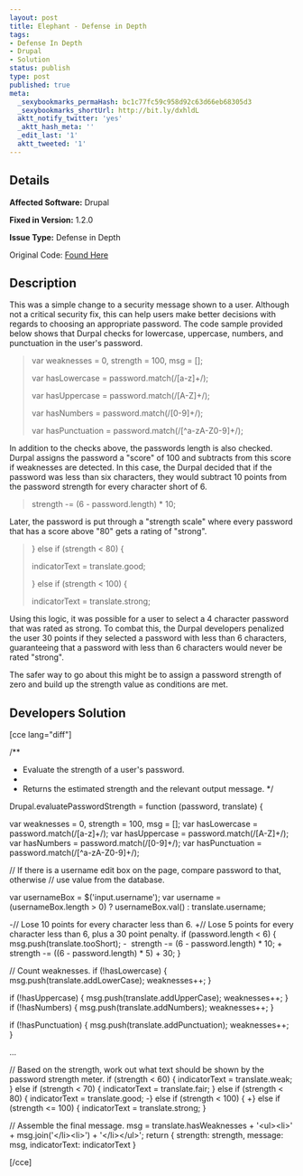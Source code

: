 ```yaml
---
layout: post
title: Elephant - Defense in Depth
tags:
- Defense In Depth
- Drupal
- Solution
status: publish
type: post
published: true
meta:
  _sexybookmarks_permaHash: bc1c77fc59c958d92c63d66eb68305d3
  _sexybookmarks_shortUrl: http://bit.ly/dxhldL
  aktt_notify_twitter: 'yes'
  _aktt_hash_meta: ''
  _edit_last: '1'
  aktt_tweeted: '1'
---
```

## Details
__Affected Software:__ Drupal

__Fixed in Version:__  1.2.0

__Issue Type:__ Defense in Depth

Original Code: <a title="Elephant" href="http://spotthevuln.com/2010/02/elephants/" target="_blank">Found Here</a>
## Description
This was a simple change to a security message shown to a user.  Although not a critical security fix, this can help users make better decisions with regards to choosing an appropriate password.  The code sample provided below shows that Durpal checks for lowercase, uppercase, numbers, and punctuation in the user's password.
<blockquote>var weaknesses = 0, strength = 100, msg = [];

var hasLowercase = password.match(/[a-z]+/);

var hasUppercase = password.match(/[A-Z]+/);

var hasNumbers = password.match(/[0-9]+/);

var hasPunctuation = password.match(/[^a-zA-Z0-9]+/);</blockquote>
In addition to the checks above, the passwords length is also checked.  Durpal assigns the password a "score" of 100 and subtracts from this score if weaknesses are detected.  In this case, the Durpal decided that if the password was less than six characters, they would subtract 10 points from the password strength for every character short of 6.
<blockquote>strength -= (6 - password.length) * 10;</blockquote>
Later, the password is put through a "strength scale" where every password that has a score above "80" gets a rating of "strong".
<blockquote>

} else if (strength &lt; 80) {

indicatorText = translate.good;

} else if (strength &lt; 100) {

indicatorText = translate.strong;</blockquote>
Using this logic, it was possible for a user to select a 4 character password that was rated as strong.  To combat this, the Durpal developers penalized the user 30 points if they selected a password with less than 6 characters, guaranteeing that a password with less than 6 characters would never be rated "strong".

The safer way to go about this might be to assign a password strength of zero and build up the strength value as conditions are met.
<h2>Developers Solution</h2>
[cce lang="diff"]

/**
* Evaluate the strength of a user's password.
*
* Returns the estimated strength and the relevant output message.
*/

Drupal.evaluatePasswordStrength = function (password, translate) {

var weaknesses = 0, strength = 100, msg = [];
var hasLowercase = password.match(/[a-z]+/);
var hasUppercase = password.match(/[A-Z]+/);
var hasNumbers = password.match(/[0-9]+/);
var hasPunctuation = password.match(/[^a-zA-Z0-9]+/);

// If there is a username edit box on the page, compare password to that, otherwise
// use value from the database.

var usernameBox = $('input.username');
var username = (usernameBox.length &gt; 0) ? usernameBox.val() : translate.username;

-// Lose 10 points for every character less than 6.
+// Lose 5 points for every character less than 6, plus a 30 point penalty.
if (password.length &lt; 6) {
msg.push(translate.tooShort);
-  strength -= (6 - password.length) * 10;
+  strength -= ((6 - password.length) * 5) + 30;
}

// Count weaknesses.
if (!hasLowercase) {
msg.push(translate.addLowerCase);
weaknesses++;
}

if (!hasUppercase) {
msg.push(translate.addUpperCase);
weaknesses++;
}
if (!hasNumbers) {
msg.push(translate.addNumbers);
weaknesses++;
}

if (!hasPunctuation) {
msg.push(translate.addPunctuation);
weaknesses++;
}

...

// Based on the strength, work out what text should be shown by the password strength meter.
if (strength &lt; 60) {
indicatorText = translate.weak;
} else if (strength &lt; 70) {
indicatorText = translate.fair;
} else if (strength &lt; 80) {
indicatorText = translate.good;
-} else if (strength &lt; 100) {
+} else if (strength &lt;= 100) {
indicatorText = translate.strong;
}

// Assemble the final message.
msg = translate.hasWeaknesses + '&lt;ul&gt;&lt;li&gt;' + msg.join('&lt;/li&gt;&lt;li&gt;') + '&lt;/li&gt;&lt;/ul&gt;';
return { strength: strength, message: msg, indicatorText: indicatorText }

[/cce] 
